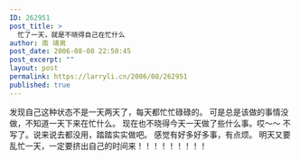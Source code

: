 ```yaml
---
ID: 262951
post_title: >
  忙了一天，就是不晓得自己在忙什么
author: 南 靖男
post_date: 2006-08-08 22:50:45
post_excerpt: ""
layout: post
permalink: https://larryli.cn/2006/08/262951
published: true
---
```

发现自己这种状态不是一天两天了，每天都忙忙碌碌的。
可是总是该做的事情没做，不知道一天下来在忙什么。
现在也不晓得今天一天做了些什么事。哎～～
不写了。说来说去都没用，踏踏实实做吧。
感觉有好多好多事，有点烦。
明天又要乱忙一天，一定要挤出自己的时间来！！！！！！！！！